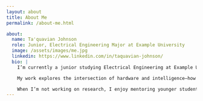```yaml
---
layout: about
title: About Me
permalink: /about-me.html

about:
  name: Ta'quavian Johnson
  role: Junior, Electrical Engineering Major at Example University
  image: /assets/images/me.jpg
  linkedin: https://www.linkedin.com/in/taquavian-johnson/
  bio: |
    I’m currently a junior studying Electrical Engineering at Example University in Atlanta, Georgia. I expect to graduate in 2026.

    My work explores the intersection of hardware and intelligence—how wearable devices and embedded systems can help people better understand their health and environment.

    When I’m not working on research, I enjoy mentoring younger students, playing jazz trumpet, and tinkering with Raspberry Pi projects in my free time.
---
```


